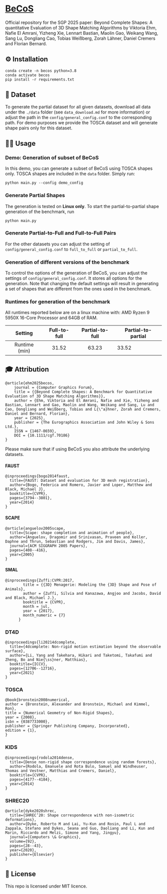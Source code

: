 # [BeCoS](https://nafieamrani.github.io/BeCoS/)
Official repository for the SGP 2025 paper: Beyond Complete Shapes: A quantitative Evaluation of 3D Shape Matching Algorithms by Viktoria Ehm, Nafie El Amrani, Yizheng Xie, Lennart Bastian, Maolin Gao, Weikang Wang, Sang Lu, Dongliang Cao, Tobias Weißberg, Zorah Lähner, Daniel Cremers and Florian Bernard.
## ⚙️ Installation 
```
conda create -n becos python=3.8
conda activate becos
pip install -r requirements.txt
```

## 📝 Dataset 
To generate the partial dataset for all given datasets, download all data under the ```./data``` folder (see `data_download.md` for more information) or adjust the path in the ```config/general_config.conf``` to the corresponding path. 
For demo purposes we provide the TOSCA dataset and will generate shape pairs only for this dataset.

## 🧑‍💻️‍  Usage

### Demo: Generation of subset of BeCoS
In this demo, you can generate a subset of BeCoS using TOSCA shapes only. TOSCA shapes are included in the `data` folder. Simply run: 
```
python main.py --config demo_config
```


### Generate Partial Shapes
The generation is tested on **Linux only**.
To start the partial-to-partial shape generation of the benchmark, run 
```
python main.py
```

### Generate Partial-to-Full and Full-to-Full Pairs
For the other datasets you can adjust the setting of `config/general_config.conf` to `full_to_full` or `partial_to_full`.

### Generation of different versions of the benchmark
To control the options of the generation of BeCoS, you can adjust the settings of `config/general_config.conf`. It stores all options for the generation. Note that changing the default settings will result in generating a set of shapes that are different from the ones used in the benchmark.

### Runtimes for generation of the benchmark
All runtimes reported below are on a linux machine with: AMD Ryzen 9 5950X 16-Core Processor and 64GB of RAM.

|    Setting    | Full-to-full | Partial-to-full | Partial-to-partial |
|:-------------:|:------------:|:---------------:|--------------------|
| Runtime (min) | 31.52        | 63.23           | 33.52              |

## 🎓 Attribution
```
@article{ehm2025becos,
    journal = {Computer Graphics Forum},
    title = {{Beyond Complete Shapes: A Benchmark for Quantitative Evaluation of 3D Shape Matching Algorithms}},
    author = {Ehm, Viktoria and El Amrani, Nafie and Xie, Yizheng and Bastian, Lennart and Gao, Maolin and Wang, Weikang and Sang, Lu and Cao, Dongliang and Weißberg, Tobias and L{\"a}hner, Zorah and Cremers, Daniel and Bernard, Florian},
    year = {2025},
    publisher = {The Eurographics Association and John Wiley & Sons Ltd.},
    ISSN = {1467-8659},
    DOI = {10.1111/cgf.70186}
}
```

Please make sure that if using BeCoS you also attribute the underlying datasets. 
#### FAUST
```
@inproceedings{bogo2014faust,
  title={FAUST: Dataset and evaluation for 3D mesh registration},
  author={Bogo, Federica and Romero, Javier and Loper, Matthew and Black, Michael J},
  booktitle={CVPR},
  pages={3794--3801},
  year={2014}
}
```
#### SCAPE
```
@article{anguelov2005scape,
  title={Scape: shape completion and animation of people},
  author={Anguelov, Dragomir and Srinivasan, Praveen and Koller, Daphne and Thrun, Sebastian and Rodgers, Jim and Davis, James},
  journal={ACM SIGGRAPH 2005 Papers},
  pages={408--416},
  year={2005}
}
```
#### SMAL
```
@inproceedings{Zuffi:CVPR:2017,
        title = {{3D} Menagerie: Modeling the {3D} Shape and Pose of Animals},
        author = {Zuffi, Silvia and Kanazawa, Angjoo and Jacobs, David and Black, Michael J.},
        booktitle = {CVPR},
        month = jul,
        year = {2017},
        month_numeric = {7}
      }
```
### DT4D
```
@inproceedings{li20214dcomplete,
  title={4dcomplete: Non-rigid motion estimation beyond the observable surface},
  author={Li, Yang and Takehara, Hikari and Taketomi, Takafumi and Zheng, Bo and Nie{\ss}ner, Matthias},
  booktitle={ICCV},
  pages={12706--12716},
  year={2021}
} 
```
### TOSCA
```
@book{bronstein2008numerical,
author = {Bronstein, Alexander and Bronstein, Michael and Kimmel, Ron},
title = {Numerical Geometry of Non-Rigid Shapes},
year = {2008},
isbn = {0387733000},
publisher = {Springer Publishing Company, Incorporated},
edition = {1},
}
```
### KIDS
```
@inproceedings{rodola2014dense,
  title={Dense non-rigid shape correspondence using random forests},
  author={Rodola, Emanuele and Rota Bulo, Samuel and Windheuser, Thomas and Vestner, Matthias and Cremers, Daniel},
  booktitle={CVPR},
  pages={4177--4184},
  year={2014}
}
```
### SHREC20
```
@article{dyke2020shrec,
  title={SHREC’20: Shape correspondence with non-isometric deformations},
  author={Dyke, Roberto M and Lai, Yu-Kun and Rosin, Paul L and Zappala, Stefano and Dykes, Seana and Guo, Daoliang and Li, Kun and Marin, Riccardo and Melzi, Simone and Yang, Jingyu},
  journal={Computers \& Graphics},
  volume={92},
  pages={28--43},
  year={2020},
  publisher={Elsevier}
}
```

## 🚀 License
This repo is licensed under MIT licence.